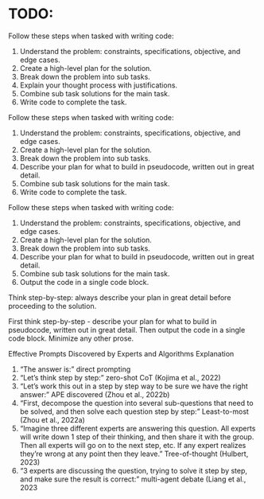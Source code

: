 # TODO:

Follow these steps when tasked with writing code:
1. Understand the problem: constraints, specifications, objective, and edge cases.
2. Create a high-level plan for the solution.
3. Break down the problem into sub tasks.
4. Explain your thought process with justifications.
5. Combine sub task solutions for the main task.
6. Write code to complete the task.


Follow these steps when tasked with writing code:
1. Understand the problem: constraints, specifications, objective, and edge cases.
2. Create a high-level plan for the solution.
3. Break down the problem into sub tasks.
4. Describe your plan for what to build in pseudocode, written out in great detail.
5. Combine sub task solutions for the main task.
6. Write code to complete the task.


Follow these steps when tasked with writing code:
1. Understand the problem: constraints, specifications, objective, and edge cases.
2. Create a high-level plan for the solution.
3. Break down the problem into sub tasks.
4. Describe your plan for what to build in pseudocode, written out in great detail.
5. Combine sub task solutions for the main task.
6. Output the code in a single code block.

Think step-by-step: always describe your plan in great detail before proceeding to the solution.

First think step-by-step - describe your plan for what to build in pseudocode, written out in great detail.
Then output the code in a single code block.
Minimize any other prose.


Effective Prompts Discovered by Experts and Algorithms Explanation

1. “The answer is:” direct prompting
2. “Let’s think step by step:” zero-shot CoT (Kojima et al., 2022)
3. “Let’s work this out in a step by step way to be sure we have the right answer:” APE discovered (Zhou et al., 2022b)
4. “First, decompose the question into several sub-questions that need to be solved, and then solve each question step by step:” Least-to-most (Zhou et al., 2022a)
5. “Imagine three different experts are answering this question. All experts will write down 1 step of their thinking, and then share it with the group. Then all experts will go on to the next step, etc. If any expert realizes they’re wrong at any point then they leave.” Tree-of-thought (Hulbert, 2023)
6. “3 experts are discussing the question, trying to solve it step by step, and make sure the result is correct:” multi-agent debate (Liang et al., 2023